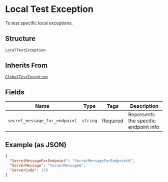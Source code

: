 
# Local Test Exception

To test specific local exceptions.

## Structure

`LocalTestException`

## Inherits From

[`GlobalTestException`](/doc/models/global-test-exception.md)

## Fields

| Name | Type | Tags | Description |
|  --- | --- | --- | --- |
| `secret_message_for_endpoint` | `string` | Required | Represents the specific endpoint info |

## Example (as JSON)

```json
{
  "SecretMessageForEndpoint": "SecretMessageForEndpoint6",
  "ServerMessage": "ServerMessage6",
  "ServerCode": 170
}
```


